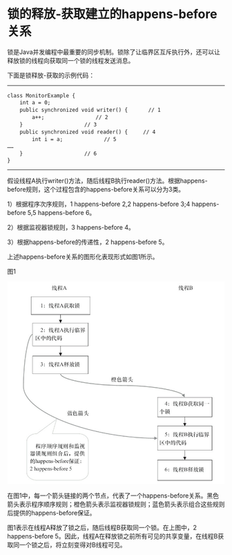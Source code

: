 # 锁的释放-获取建立的happens-before关系

锁是Java并发编程中最重要的同步机制。锁除了让临界区互斥执行外，还可以让释放锁的线程向获取同一个锁的线程发送消息。

下面是锁释放-获取的示例代码：

---

```
class MonitorExample {
    int a = 0;
    public synchronized void writer() {　　　　// 1
        a++;　　　　　　　　　　// 2
    }　　　　　　　　　　　　// 3
    public synchronized void reader() {　　　// 4
        int i = a;　　　　　　　　// 5
……
    }　　　　　　　　　　　　// 6
}
```

---

假设线程A执行writer\(\)方法，随后线程B执行reader\(\)方法。根据happens-before规则，这个过程包含的happens-before关系可以分为3类。

1）根据程序次序规则，1 happens-before 2,2 happens-before 3;4 happens-before 5,5 happens-before 6。

2）根据监视器锁规则，3 happens-before 4。

3）根据happens-before的传递性，2 happens-before 5。

上述happens-before关系的图形化表现形式如图1所示。

图1

![](/assets/import-3-5-1-1.png)

在图1中，每一个箭头链接的两个节点，代表了一个happens-before关系。黑色箭头表示程序顺序规则；橙色箭头表示监视器锁规则；蓝色箭头表示组合这些规则后提供的happens-before保证。

图1表示在线程A释放了锁之后，随后线程B获取同一个锁。在上图中，2 happens-before 5。因此，线程A在释放锁之前所有可见的共享变量，在线程B获取同一个锁之后，将立刻变得对B线程可见。

